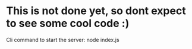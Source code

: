 # This is not done yet, so dont expect to see some cool code :)

Cli command to start the server: node index.js